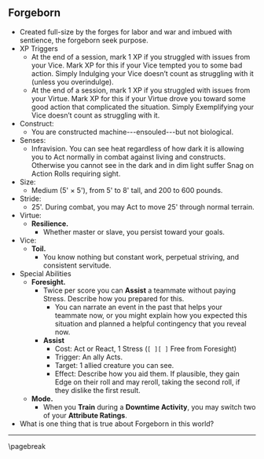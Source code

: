 ## Forgeborn

* Created full-size by the forges for labor and war and imbued with sentience, the forgeborn seek purpose.
* XP Triggers
    * At the end of a session, mark 1 XP if you struggled with issues from your Vice. Mark XP for this if your Vice tempted you to some bad action. Simply Indulging your Vice doesn’t count as struggling with it (unless you overindulge).
    * At the end of a session, mark 1 XP if you struggled with issues from your Virtue. Mark XP for this if your Virtue drove you toward some good action that complicated the situation. Simply Exemplifying your Vice doesn’t count as struggling with it.
* Construct:
    * You are constructed machine---ensouled---but not biological.
* Senses:
    * Infravision. You can see heat regardless of how dark it is allowing you to Act normally in combat against living and constructs. Otherwise you cannot see in the dark and in dim light suffer Snag on Action Rolls requiring sight.
* Size:
    * Medium (5' × 5'), from 5' to 8' tall, and 200 to 600 pounds.
* Stride:
    * 25'. During combat, you may Act to move 25' through normal terrain.
* Virtue:
    * **Resilience.**
        * Whether master or slave, you persist toward your goals.
* Vice:
    * **Toil.**
        * You know nothing but constant work, perpetual striving, and consistent servitude.
* Special Abilities
    * **Foresight.**
        * Twice per score you can **Assist** a teammate without paying Stress. Describe how you prepared for this.
            * You can narrate an event in the past that helps your teammate now, or you might explain how you expected this situation and planned a helpful contingency that you reveal now.
        * **Assist**
            * Cost: Act or React, 1 Stress (`[ ][ ]` Free from Foresight)
            * Trigger: An ally Acts.
            * Target: 1 allied creature you can see.
            * Effect: Describe how you aid them. If plausible, they gain Edge on their roll and may reroll, taking the second roll, if they dislike the first result.
    * **Mode.**
        * When you **Train** during a **Downtime Activity**, you may switch two of your **Attribute Ratings**.
* What is one thing that is true about Forgeborn in this world?

* * * * * * * * * * * * * * * * * * * * * * * * * * * * * * * * * * * * * * * *

\pagebreak
